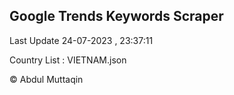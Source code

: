 

## Google Trends Keywords Scraper 
 
Last Update 24-07-2023 , 23:37:11

Country List :
VIETNAM.json



© Abdul Muttaqin 
